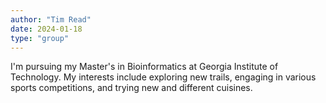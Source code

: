 ```yaml
---
author: "Tim Read"
date: 2024-01-18
type: "group"
---
```

I'm pursuing my Master's in Bioinformatics at Georgia Institute of Technology. My interests include exploring new trails, engaging in various sports competitions, and trying new and different cuisines.